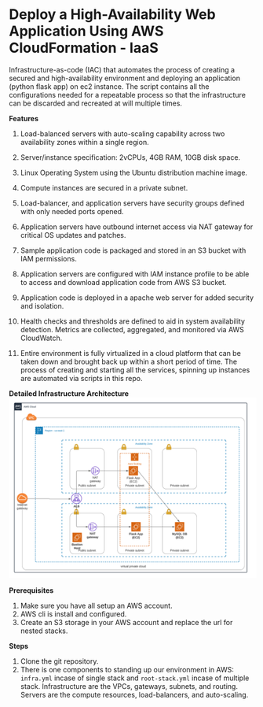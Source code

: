 # Deploy a High-Availability Web Application Using AWS CloudFormation - IaaS 


Infrastructure-as-code (IAC) that automates the process of creating a secured and high-availability environment and deploying an application (python flask app) on ec2 instance. The script contains all the configurations needed for a repeatable process so that the infrastructure can be discarded and recreated at will multiple times.

**Features**

1. Load-balanced servers with auto-scaling capability across two availability zones within a single region.

2. Server/instance specification: 2vCPUs, 4GB RAM, 10GB disk space.

3. Linux Operating System using the Ubuntu distribution machine image.

4. Compute instances are secured in a private subnet.

5. Load-balancer, and application servers have security groups defined with only needed ports opened.

6. Application servers have outbound internet access via NAT gateway for critical OS updates and patches.

7. Sample application code is packaged and stored in an S3 bucket with IAM permissions.

8. Application servers are configured with IAM instance profile to be able to access and download application code from AWS S3 bucket.

9. Application code is deployed in a apache web server for added security and isolation.

10. Health checks and thresholds are defined to aid in system availability detection. Metrics are collected, aggregated, and monitored via AWS CloudWatch.

11. Entire environment is fully virtualized in a cloud platform that can be taken down and brought back up within a short period of time. The process of creating and starting all the services, spinning up instances are automated via scripts in this repo.

**Detailed Infrastructure Architecture**
![GitHub Logo](https://github.com/iNomanIkram/iac-aws-cloudformation-ha-arch-implementation/blob/main/infra.png)

**Prerequisites**
1. Make sure you have all setup an AWS account.
2. AWS cli is install and configured.
3. Create an S3 storage in your AWS account and replace the url for nested stacks. 
<!--4. Besure to change the name of **bucket** in s3 url of **UserData** in servers.yml file.-->

**Steps**
1. Clone the git repository.
2. There is one components to standing up our environment in AWS: `infra.yml` incase of single stack and `root-stack.yml` incase of multiple stack. Infrastructure are the VPCs, gateways, subnets, and routing. Servers are the compute resources, load-balancers, and auto-scaling.

